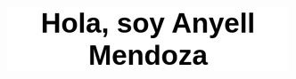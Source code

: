 <div class="nombre">
    <h1 style="text-align: center; font-size: 50px; font-family: Arial, Helvetica, sans-serif; color: rgb(0, 0, 0); background-color: rgb(255, 255, 255); ">Hola, soy Anyell Mendoza</h1>
</div>

<a href="https://www.linkedin.com/in/anyellmendoza/"><img src="https://github.com/Anismelow/Anismelow.git" alt="">
</a>
